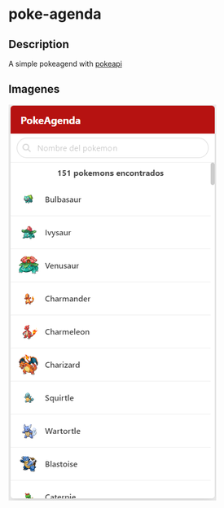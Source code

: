 # poke-agenda

## Description 
A simple pokeagend with [pokeapi](https://pokeapi.co/)

## Imagenes
![Pokedex](https://raw.githubusercontent.com/arsalas/poke-agenda/main/pokeagenda.png)
